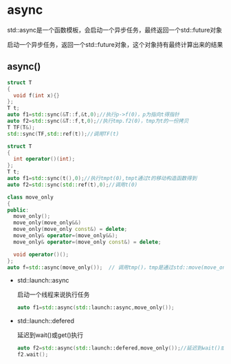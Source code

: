 # async

std::async是一个函数模板，会启动一个异步任务，最终返回一个std::future对象

启动一个异步任务，返回一个std::future对象，这个对象持有最终计算出来的结果

## async()

```cpp
struct T
{
  void f(int x){}
};
T t;
auto f1=std::sync(&T::f,&t,0);//执行p->f(0)，p为指向t得指针
auto f2=std::sync(&T::f,t,0);//执行tmp.f2(0)，tmp为t的一份拷贝
T TF(T&);
std::sync(TF,std::ref(t));//调用TF(t)
```

```cpp
struct T
{
  int operator()(int);
};
T t;
auto f1=std::sync(t(),0);//执行tmpt(0),tmpt通过t的移动构造函数得到
auto f2=std::sync(std::ref(t),0);//调用t(0)
```

```cpp
class move_only
{
public:
  move_only();
  move_only(move_only&&)
  move_only(move_only const&) = delete;
  move_only& operator=(move_only&&);
  move_only& operator=(move_only const&) = delete;

  void operator()();
};
auto f=std::async(move_only());  // 调用tmp()，tmp是通过std::move(move_only())构造得到
```

- std::launch::async

  启动一个线程来说执行任务

  ```cpp
  auto f1=std::async(std::launch::async,move_only());
  ```

- std::launch::defered

  延迟到wait()或get()执行

  ```cpp
  auto f2=std::async(std::launch::defered,move_only());//延迟到wait()或get()执行
  f2.wait();
  ```

  